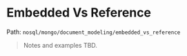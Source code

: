 # Embedded Vs Reference

Path: `nosql/mongo/document_modeling/embedded_vs_reference`

> Notes and examples TBD.
